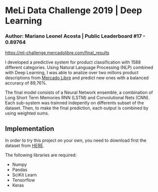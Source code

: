# MeLi Data Challenge 2019 | Deep Learning

### Author: Mariano Leonel Acosta | Public Leaderboard #17 - 0.89764
https://ml-challenge.mercadolibre.com/final_results

I developed a predictive system for product classification with 1588 different categories. Using Natural Language Processing (NLP) combined with Deep Learning, I was able to analize over two millons product descriptions from [Mercado Libre](http:///wwww.mercadolibre.com.ar) and predict new ones with a balanced accuracy of 89,76%. 

The final model consists of a Neural Network ensemble, a combination of Long Short Term Memories RNN (LSTM) and Convolutional Nets (CNN). Each sub-system was trainned indepently on differents subset of the dataset. Then, to make the final prediction, each output is combined by using weighted sums.  

## Implementation
In order to try this project on your own, you need to download first the dataset from [HERE](https://ml-challenge.mercadolibre.com/downloads).

The following libraries are required:

* Numpy
* Pandas
* SciKit Learn
* Tensorflow
* Keras
